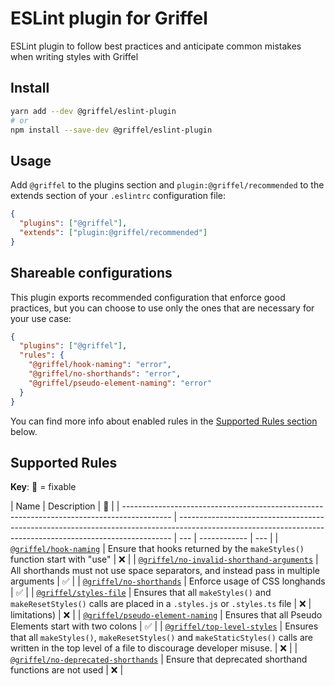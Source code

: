 # ESLint plugin for Griffel

ESLint plugin to follow best practices and anticipate common mistakes when writing styles with Griffel

## Install

```bash
yarn add --dev @griffel/eslint-plugin
# or
npm install --save-dev @griffel/eslint-plugin
```

## Usage

Add `@griffel` to the plugins section and `plugin:@griffel/recommended` to the extends section of your `.eslintrc` configuration file:

```json
{
  "plugins": ["@griffel"],
  "extends": ["plugin:@griffel/recommended"]
}
```

## Shareable configurations

This plugin exports recommended configuration that enforce good practices, but you can choose to use only the ones that are necessary for your use case:

```json
{
  "plugins": ["@griffel"],
  "rules": {
    "@griffel/hook-naming": "error",
    "@griffel/no-shorthands": "error",
    "@griffel/pseudo-element-naming": "error"
  }
}
```

You can find more info about enabled rules in the [Supported Rules section](#supported-rules) below.

## Supported Rules

**Key**: 🔧 = fixable

| Name                                                                                       | Description                                                                                                                                                | 🔧  |
| ------------------------------------------------------------------------------------------ | ---------------------------------------------------------------------------------------------------------------------------------------------------------- | --- | ------------ | --- |
| [`@griffel/hook-naming`](./src/rules/hook-naming.md)                                       | Ensure that hooks returned by the `makeStyles()` function start with "use"                                                                                 | ❌  |
| [`@griffel/no-invalid-shorthand-arguments`](./src/rules/no-invalid-shorthand-arguments.md) | All shorthands must not use space separators, and instead pass in multiple arguments                                                                       | ✅  |
| [`@griffel/no-shorthands`](./src/rules/no-shorthands.md)                                   | Enforce usage of CSS longhands                                                                                                                             | ✅  |
| [`@griffel/styles-file`](./src/rules/styles-file.md)                                       | Ensures that all `makeStyles()` and `makeResetStyles()` calls are placed in a `.styles.js` or `.styles.ts` file                                            | ❌  | limitations) | ❌  |
| [`@griffel/pseudo-element-naming`](./src/rules/pseudo-element-naming.md)                   | Ensures that all Pseudo Elements start with two colons                                                                                                     | ✅  |
| [`@griffel/top-level-styles`](./src/rules/top-level-styles.md)                             | Ensures that all `makeStyles()`, `makeResetStyles()` and `makeStaticStyles()` calls are written in the top level of a file to discourage developer misuse. | ❌  |
| [`@griffel/no-deprecated-shorthands`](./src/rules/no-deprecated-shorthands.md)             | Ensure that deprecated shorthand functions are not used                                                                                                    | ❌  |
